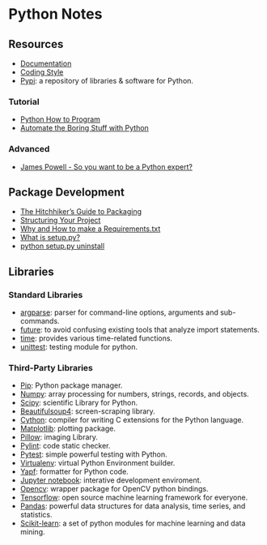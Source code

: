 # Python Notes

## Resources
- [Documentation](https://docs.python.org/3/)
- [Coding Style](https://github.com/google/styleguide/blob/gh-pages/pyguide.md)
- [Pypi](https://pypi.org/): a repository of libraries & software for Python.

### Tutorial
- [Python How to Program](https://www.youtube.com/watch?list=PL3072C720775B213E&v=fdv1NlEZWro)
- [Automate the Boring Stuff with Python](https://automatetheboringstuff.com/)

### Advanced
- [James Powell - So you want to be a Python expert?](https://www.youtube.com/watch?v=cKPlPJyQrt4)

## Package Development
- [The Hitchhiker’s Guide to Packaging](https://the-hitchhikers-guide-to-packaging.readthedocs.io/en/latest/index.html)
- [Structuring Your Project](https://docs.python-guide.org/writing/structure/)
- [Why and How to make a Requirements.txt](https://medium.com/@boscacci/why-and-how-to-make-a-requirements-txt-f329c685181e)
- [What is setup.py?](https://stackoverflow.com/questions/1471994/what-is-setup-py)
- [python setup.py uninstall](https://stackoverflow.com/questions/1550226/python-setup-py-uninstall)


## Libraries
### Standard Libraries
- [argparse](https://docs.python.org/3/library/argparse.html?highlight=argparse#module-argparse): parser for command-line options, arguments and sub-commands.
- [future](https://docs.python.org/3/library/__future__.html?highlight=future#module-__future__): to avoid confusing existing tools that analyze import statements.
- [time](https://docs.python.org/3/library/time.html?highlight=time#module-time): provides various time-related functions.
- [unittest](https://docs.python.org/3/library/unittest.html): testing module for python.

### Third-Party Libraries
- [Pip](https://pypi.org/project/pip/): Python package manager.
- [Numpy](https://pypi.org/project/numpy/): array processing for numbers, strings, records, and objects.
- [Scipy](https://pypi.org/project/scipy/): scientific Library for Python.
- [Beautifulsoup4](https://pypi.org/project/beautifulsoup4/): screen-scraping library.
- [Cython](https://pypi.org/project/Cython/): compiler for writing C extensions for the Python language.
- [Matplotlib](https://pypi.org/project/matplotlib/): plotting package.
- [Pillow](https://pypi.org/project/Pillow/): imaging Library.
- [Pylint](https://pypi.org/project/pylint/): code static checker.
- [Pytest](https://pypi.org/project/pytest/): simple powerful testing with Python.
- [Virtualenv](https://pypi.org/project/virtualenv/): virtual Python Environment builder.
- [Yapf](https://pypi.org/project/yapf/): formatter for Python code.
- [Jupyter notebook](https://pypi.org/project/jupyter/): interative development enviroment.
- [Opencv](https://pypi.org/project/opencv-python/): wrapper package for OpenCV python bindings.
- [Tensorflow](https://pypi.org/project/tensorflow/): open source machine learning framework for everyone.
- [Pandas](https://pypi.org/project/pandas/): powerful data structures for data analysis, time series, and statistics.
- [Scikit-learn](https://pypi.org/project/scikit-learn/): a set of python modules for machine learning and data mining.
